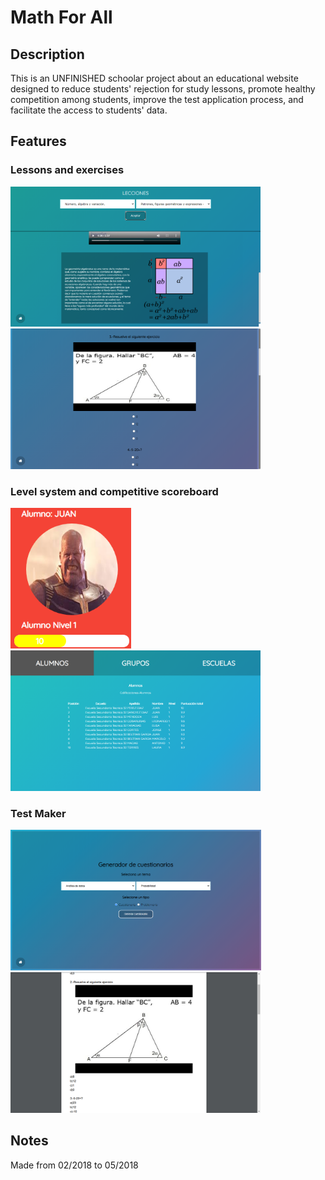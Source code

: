 # Math For All

## Description
This is an UNFINISHED schoolar project about an educational website designed to reduce students' rejection for study lessons, promote healthy competition
among students, improve the test application process, and facilitate the access to students' data.

## Features

### Lessons and exercises

<img src="imgs/lessons.png" width="400" height="auto"/> <img src="imgs/exercises.png" width="400" height="auto"/>

### Level system and competitive scoreboard

<img src="imgs/levels.png" width="auto" height="225"/> <img src="imgs/scoreboard.png" width="400" height="auto"/>

### Test Maker

<img src="imgs/test_maker1.png" width="auto" height="225"/> <img src="imgs/test_maker2.png" width="400" height="auto"/>

## Notes
Made from 02/2018 to 05/2018
